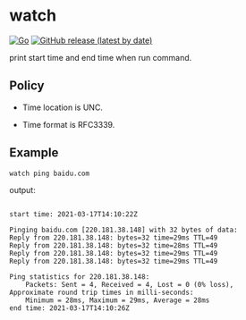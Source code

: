 # watch

[![Go](https://github.com/li-zhixin/watch/actions/workflows/go.yml/badge.svg?branch=main)](https://github.com/li-zhixin/watch/actions/workflows/go.yml)
[![GitHub release (latest by date)](https://img.shields.io/github/v/release/li-zhixin/watch)](https://github.com/li-zhixin/watch/releases/)

print start time and end time when run command.

## Policy

- Time location is UNC.

- Time format is RFC3339.

## Example

```shell
watch ping baidu.com
```

output:
```shell

start time: 2021-03-17T14:10:22Z

Pinging baidu.com [220.181.38.148] with 32 bytes of data:
Reply from 220.181.38.148: bytes=32 time=29ms TTL=49
Reply from 220.181.38.148: bytes=32 time=28ms TTL=49
Reply from 220.181.38.148: bytes=32 time=29ms TTL=49
Reply from 220.181.38.148: bytes=32 time=29ms TTL=49

Ping statistics for 220.181.38.148:
    Packets: Sent = 4, Received = 4, Lost = 0 (0% loss),
Approximate round trip times in milli-seconds:
    Minimum = 28ms, Maximum = 29ms, Average = 28ms
end time: 2021-03-17T14:10:26Z

```
